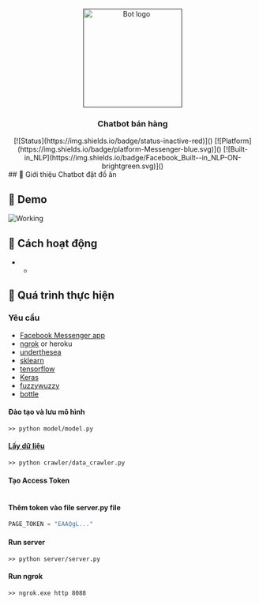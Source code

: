 <p align="center">
  <a href="" rel="noopener">
 <img width=200px height=200px src="https://img.freepik.com/free-vector/robot-icon-bot-sign-design-chatbot-symbol-concept-voice-support-service-bot-online-support-bot-vector-stock-illustration_100456-34.jpg?size=338&ext=jpg" alt="Bot logo"></a>
</p>

<h3 align="center">Chatbot bán hàng</h3>

<div align="center">
  [![Status](https://img.shields.io/badge/status-inactive-red)]()
  [![Platform](https://img.shields.io/badge/platform-Messenger-blue.svg)]()
  [![Built-in_NLP](https://img.shields.io/badge/Facebook_Built--in_NLP-ON-brightgreen.svg)]()
</div>
## 🧐 Giới thiệu<a name = "about"></a>
Chatbot đặt đồ ăn

## 🎥 Demo <a name = "demo"></a>
![Working]()

## 💭 Cách hoạt động <a name = "working"></a>
+ + 

## 🏁 Quá trình thực hiện <a name = "getting_started"></a>
### Yêu cầu
+ [Facebook Messenger app](https://developers.facebook.com/)
+ [ngrok](https://ngrok.com/) or heroku
+ [underthesea](https://pypi.org/project/underthesea/)
+ [sklearn](https://pypi.org/project/sklearn/)
+ [tensorflow](https://pypi.org/project/tensorflow/)
+ [Keras](https://pypi.org/project/Keras/)
+ [fuzzywuzzy](https://pypi.org/project/fuzzywuzzy/)
+ [bottle](https://pypi.org/project/bottle/)

#### Đào tạo và lưu mô hình
```
>> python model/model.py
```
#### [Lấy dữ liệu](https://loship.vn/trasuachain)
```
>> python crawler/data_crawler.py
```
#### Tạo Access Token
<a href="" rel="noopener">
 <img src=""></a>

#### Thêm token vào file server.py file
```python
PAGE_TOKEN = "EAAQgL..."
```
#### Run server
```
>> python server/server.py
```
#### Run ngrok
```
>> ngrok.exe http 8088
```

<a href="" rel="noopener">
 </a>


